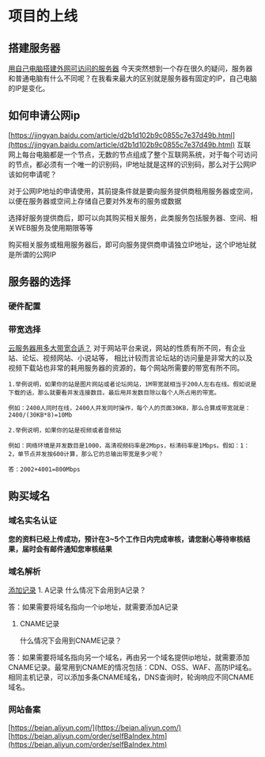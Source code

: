 # 项目的上线

## 搭建服务器

[用自己电脑搭建外网可访问的服务器](https://www.jianshu.com/p/3c43afeb9cb1) 今天突然想到一个存在很久的疑问，服务器和普通电脑有什么不同呢？在我看来最大的区别就是服务器有固定的IP，自己电脑的IP是变化。

## 如何申请公网ip

[https://jingyan.baidu.com/article/d2b1d102b9c0855c7e37d49b.html](https://jingyan.baidu.com/article/d2b1d102b9c0855c7e37d49b.html) 互联网上每台电脑都是一个节点，无数的节点组成了整个互联网系统，对于每个可访问的节点，都必须有一个唯一的识别码，IP地址就是这样的识别码，那么对于公网IP该如何申请呢？

对于公网IP地址的申请使用，其前提条件就是要向服务提供商租用服务器或空间，以便在服务器或空间上存储自己要对外发布的服务或数据

选择好服务提供商后，即可以向其购买相关服务，此类服务包括服务器、空间、相关WEB服务及使用期限等等

购买相关服务或租用服务器后，即可向服务提供商申请独立IP地址，这个IP地址就是所谓的公网IP

## 服务器的选择

### 硬件配置

### 带宽选择

[云服务器用多大带宽合适？](https://yq.aliyun.com/articles/645950?spm=a2c4e.11155472.0.0.152a42ecLgCNVG) 对于网站平台来说，网站的性质有所不同，有企业站、论坛、视频网站、小说站等， 相比计较而言论坛站的访问量是非常大的以及视频下载站也非常的耗用服务器的资源的，每个网站所需要的带宽有所不同。

```text
1.举例说明，如果你的站是图片网站或者论坛网站，1M带宽就相当于200人左右在线。假如说是下载的话，那么就要看并发连接数目。最后用并发数目除以每个人所占用的带宽。

例如：2400人同时在线，2400人并发同时操作，每个人的页面30KB，那么合算成带宽就是：2400/(30KB*8)=10Mb

2.举例说明，如果你的站是视频或者音频站

例如：网络环境是并发数目是1000，高清视频码率是2Mbps，标清码率是1Mbps。假如：1：2，单节点并发按600计算，那么它的总输出带宽是多少呢？

答：2002+4001=800Mbps
```

## 购买域名

### 域名实名认证

**您的资料已经上传成功，预计在3~5个工作日内完成审核，请您耐心等待审核结果，届时会有邮件通知您审核结果**

### 域名解析

[添加记录](https://help.aliyun.com/document_detail/29725.html) 1. A记录 什么情况下会用到A记录？

答：如果需要将域名指向一个ip地址，就需要添加A记录

1. CNAME记录

   什么情况下会用到CNAME记录？

答：如果需要将域名指向另一个域名，再由另一个域名提供ip地址，就需要添加CNAME记录。最常用到CNAME的情况包括：CDN、OSS、WAF、高防IP域名。相同主机记录，可以添加多条CNAME域名，DNS查询时，轮询响应不同CNAME域名。

### 网站备案

[https://beian.aliyun.com/](https://beian.aliyun.com/) [https://beian.aliyun.com/order/selfBaIndex.htm](https://beian.aliyun.com/order/selfBaIndex.htm)

